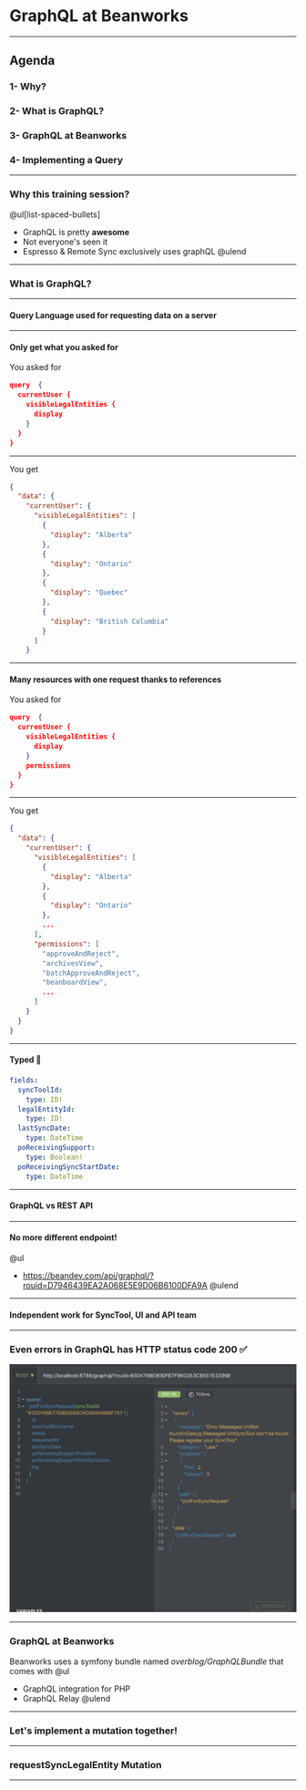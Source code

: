 # GraphQL at Beanworks

---
## Agenda

### 1- Why?
### 2- What is GraphQL?
### 3- GraphQL at Beanworks
### 4- Implementing a Query

---
### Why this training session?

@ul[list-spaced-bullets]
- GraphQL is pretty **awesome**
- Not everyone's seen it
- Espresso & Remote Sync exclusively uses graphQL
@ulend

---
### What is GraphQL?

---
#### Query Language used for requesting data on a server

---
#### Only get what you asked for

You asked for 
```json zoom-18
query  {
  currentUser {
    visibleLegalEntities {
      display
    }
  }
}
```

---
You get 
```json zoom-18
{
  "data": {
    "currentUser": {
      "visibleLegalEntities": [
        {
          "display": "Alberta"
        },
        {
          "display": "Ontario"
        },
        {
          "display": "Quebec"
        },
        {
          "display": "British Columbia"
        }
      ]
    }
```

---
#### Many resources with one request thanks to references
You asked for 
```json zoom-18
query  {
  currentUser {
    visibleLegalEntities {
      display
    }
    permissions
  }
}
```

---
You get 
```json zoom-18
{
  "data": {
    "currentUser": {
      "visibleLegalEntities": [
        {
          "display": "Alberta"
        },
        {
          "display": "Ontario"
        },
        ...
      ],
      "permissions": [
        "approveAndReject",
        "archivesView",
        "batchApproveAndReject",
        "beanboardView",
        ...
      ]
    }
  }
}
```

---
#### Typed 🙏
```yaml zoom-18
fields:
  syncToolId:
    type: ID!
  legalEntityId:
    type: ID!
  lastSyncDate:
    type: DateTime
  poReceivingSupport:
    type: Boolean!
  poReceivingSyncStartDate:
    type: DateTime
```
 
---
#### GraphQL vs REST API

---
#### No more different endpoint!
@ul
- https://beandev.com/api/graphql/?rouid=D7946439EA2A068E5E9D06B6100DFA9A 
@ulend

---
#### Independent work for SyncTool, UI and API team

---
### Even errors in GraphQL has HTTP status code 200 ✅
![IMAGE](assets/img/status200.png)

---
### GraphQL at Beanworks

Beanworks uses a symfony bundle named *overblog/GraphQLBundle* that comes with
@ul
- GraphQL integration for PHP
- GraphQL Relay
@ulend

---
### Let's implement a mutation together!

---
### requestSyncLegalEntity Mutation

---

